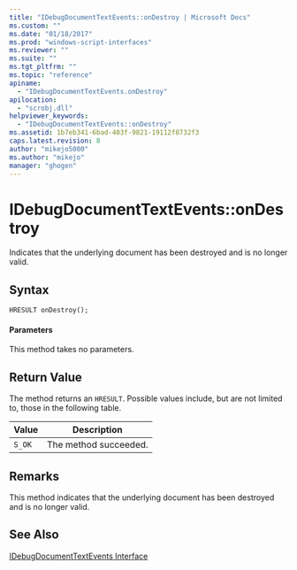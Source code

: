 ```yaml
---
title: "IDebugDocumentTextEvents::onDestroy | Microsoft Docs"
ms.custom: ""
ms.date: "01/18/2017"
ms.prod: "windows-script-interfaces"
ms.reviewer: ""
ms.suite: ""
ms.tgt_pltfrm: ""
ms.topic: "reference"
apiname: 
  - "IDebugDocumentTextEvents.onDestroy"
apilocation: 
  - "scrobj.dll"
helpviewer_keywords: 
  - "IDebugDocumentTextEvents::onDestroy"
ms.assetid: 1b7eb341-6bad-403f-9821-19112f8732f3
caps.latest.revision: 8
author: "mikejo5000"
ms.author: "mikejo"
manager: "ghogen"
---
```

# IDebugDocumentTextEvents::onDestroy
Indicates that the underlying document has been destroyed and is no longer valid.  
  
## Syntax  
  
```  
HRESULT onDestroy();  
```  
  
#### Parameters  
 This method takes no parameters.  
  
## Return Value  
 The method returns an `HRESULT`. Possible values include, but are not limited to, those in the following table.  
  
|Value|Description|  
|-----------|-----------------|  
|`S_OK`|The method succeeded.|  
  
## Remarks  
 This method indicates that the underlying document has been destroyed and is no longer valid.  
  
## See Also  
 [IDebugDocumentTextEvents Interface](../../winscript/reference/idebugdocumenttextevents-interface.md)